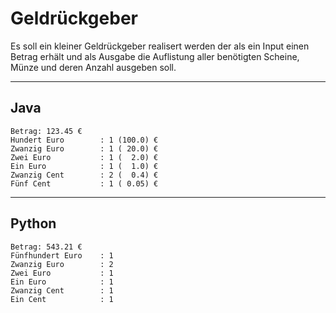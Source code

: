 # Geldrückgeber

Es soll ein kleiner Geldrückgeber realisert werden der als ein Input einen Betrag erhält und als Ausgabe
die Auflistung aller benötigten Scheine, Münze und deren Anzahl ausgeben soll.

---

## Java

```console
Betrag: 123.45 €
Hundert Euro        : 1 (100.0) €
Zwanzig Euro        : 1 ( 20.0) €
Zwei Euro           : 1 (  2.0) €
Ein Euro            : 1 (  1.0) €
Zwanzig Cent        : 2 (  0.4) €
Fünf Cent           : 1 ( 0.05) €
```

---

## Python

```console
Betrag: 543.21 €
Fünfhundert Euro    : 1
Zwanzig Euro        : 2
Zwei Euro           : 1
Ein Euro            : 1
Zwanzig Cent        : 1
Ein Cent            : 1
```